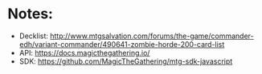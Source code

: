 # Notes:

- Decklist: http://www.mtgsalvation.com/forums/the-game/commander-edh/variant-commander/490641-zombie-horde-200-card-list
- API: https://docs.magicthegathering.io/
- SDK: https://github.com/MagicTheGathering/mtg-sdk-javascript
